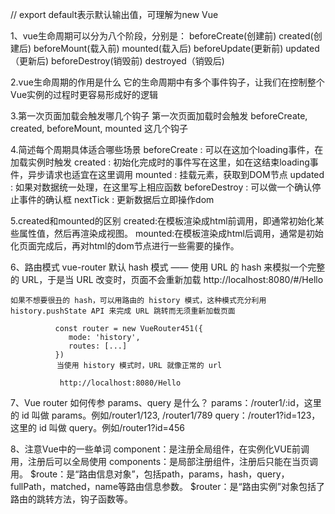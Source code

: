 

// export default表示默认输出值，可理解为new Vue

1、vue生命周期可以分为八个阶段，分别是：
	beforeCreate(创建前)
	created(创建后)
	beforeMount(载入前)
	mounted(载入后)
	beforeUpdate(更新前)
	updated（更新后)
	beforeDestroy(销毁前)
	destroyed（销毁后)

2.vue生命周期的作用是什么
    它的生命周期中有多个事件钩子，让我们在控制整个Vue实例的过程时更容易形成好的逻辑

3.第一次页面加载会触发哪几个钩子
    第一次页面加载时会触发 beforeCreate, created, beforeMount, mounted 这几个钩子

4.简述每个周期具体适合哪些场景
    beforeCreate : 可以在这加个loading事件，在加载实例时触发
    created : 初始化完成时的事件写在这里，如在这结束loading事件，异步请求也适宜在这里调用
    mounted : 挂载元素，获取到DOM节点
    updated : 如果对数据统一处理，在这里写上相应函数
    beforeDestroy : 可以做一个确认停止事件的确认框
    nextTick : 更新数据后立即操作dom

5.created和mounted的区别
    created:在模板渲染成html前调用，即通常初始化某些属性值，然后再渲染成视图。
    mounted:在模板渲染成html后调用，通常是初始化页面完成后，再对html的dom节点进行一些需要的操作。


6、路由模式
    vue-router 默认 hash 模式 —— 使用 URL 的 hash 来模拟一个完整的 URL，于是当 URL 改变时，页面不会重新加载
               http://localhost:8080/#/Hello

    如果不想要很丑的 hash，可以用路由的 history 模式，这种模式充分利用 history.pushState API 来完成 URL 跳转而无须重新加载页面

              const router = new VueRouter451({
                 mode: 'history',
                 routes: [...]
              })
    　　       当使用 history 模式时，URL 就像正常的 url

               http://localhost:8080/Hello


7、Vue router 如何传参
     params、query 是什么？
        params：/router1/:id，这里的 id 叫做 params。例如/router1/123, /router1/789
        query：/router1?id=123，这里的 id 叫做 query。例如/router1?id=456

8、注意Vue中的一些单词
     component：是注册全局组件，在实例化VUE前调用，注册后可以全局使用
     components：是局部注册组件，注册后只能在当页调用。
     $route：是“路由信息对象”，包括path，params，hash，query，fullPath，matched，name等路由信息参数。
     $router：是“路由实例”对象包括了路由的跳转方法，钩子函数等。
